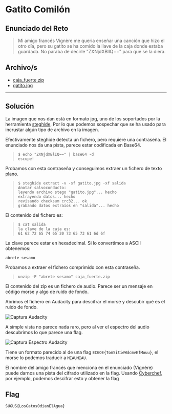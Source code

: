 # Gatito Comilón

## Enunciado del Reto

>Mi amigo francés Vignère me queria enseñar una canción que hizo el otro día, pero su gatito se ha comido la llave de la caja donde estaba guardada. No paraba de decirle "ZXNjdXBlIQ==" para que se la diera.

## Archivo/s

- [caja_fuerte.zip](./caja_fuerte.zip)
- [gatito.jpg](./gatito.jpg)

- - - 
## Solución

La imagen que nos dan está en formato jpg, uno de los soportados por la herramienta [steghide](https://steghide.sourceforge.net/). Por lo que podemos sospechar que se ha usado para incrustar algún tipo de archivo en la imagen.

Efectivamente steghide detecta un fichero, pero requiere una contraseña.
El enunciado nos da una pista, parece estar codificada en Base64.

>~~~
> $ echo "ZXNjdXBlIQ==" | base64 -d
> escupe!
>~~~

Probamos con esta contraseña y conseguimos extraer un fichero de texto plano.

>~~~
>$ steghide extract -v -sf gatito.jpg -xf salida
>Anotar salvoconducto:
>leyendo archivo stego "gatito.jpg"... hecho
>extrayendo datos... hecho
>revisando checksum crc32... ok
>grabando datos extraíos en "salida"... hecho
>~~~

El contenido del fichero es:

>~~~
>$ cat salida
>la clave de la caja es:
>61 62 72 65 74 65 20 73 65 73 61 6d 6f
>~~~

La clave parece estar en hexadecimal. Si lo convertimos a ASCII obtenemos:

```
abrete sesamo
```

Probamos a extraer el fichero comprimido con esta contraseña.

>~~~
> unzip -P "abrete sesamo" caja_fuerte.zip
>~~~

El contenido del zip es un fichero de audio. Parece ser un mensaje en código morse y algo de ruido de fondo.

Abrimos el fichero en Audacity para descifrar el morse y descubir qué es el ruido de fondo.

![Captura Audacity](./images/Captura_Audacity.png)

A simple vista no parece nada raro, pero al ver el espectro del audio descubrimos lo que parece una flag.

![Captura Espectro Audacity](./images/Captura_Espectro.png)


Tiene un formato parecido al de una flag `ECGOE{TomSitieWdcmvEfMouu}`, el morse lo podemos traducir a `MIAUMIAU`.

El nombre del amigo francés que menciona en el enunciado (Vignère) puede darnos una pista del cifrado utilizado en la flag.
Usando [Cyberchef](https://gchq.github.io/CyberChef/#recipe=Vigen%C3%A8re_Decode('MIAUMIAU')&input=RUNHT0V7VG9tU2l0aWVXZGNtdkVmTW91dX0), por ejemplo, podemos descifrar esto y obtener la flag

## Flag

```
SUGUS{LosGatosOdianElAgua}
```
